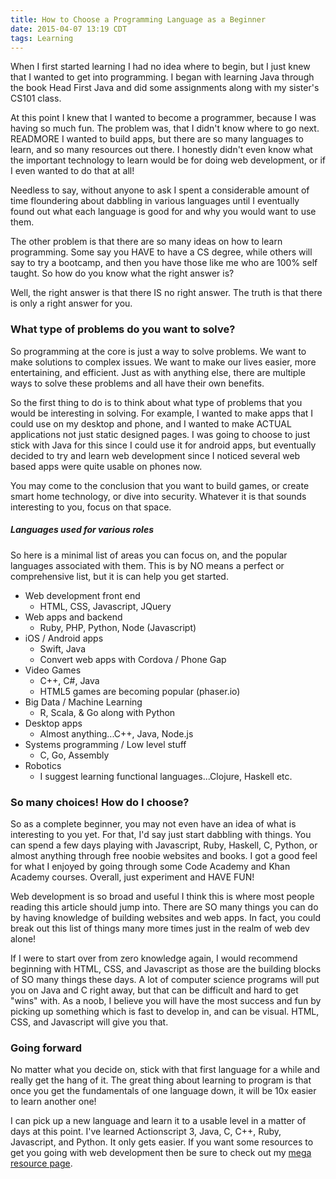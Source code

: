 ```yaml
---
title: How to Choose a Programming Language as a Beginner
date: 2015-04-07 13:19 CDT
tags: Learning
---
```


When I first started learning I had no idea where to begin, but I just knew that I wanted to get into programming. I began with learning Java through the book Head First Java and did some assignments along with my sister's CS101 class.

At this point I knew that I wanted to become a programmer, because I was having so much fun. The problem was, that I didn't know where to go next. READMORE I wanted to build apps, but there are so many languages to learn, and so many resources out there. I honestly didn't even know what the important technology to learn would be for doing web development, or if I even wanted to do that at all!

Needless to say, without anyone to ask I spent a considerable amount of time floundering about dabbling in various languages until I eventually found out what each language is good for and why you would want to use them.

The other problem is that there are so many ideas on how to learn programming. Some say you HAVE to have a CS degree, while others will say to try a bootcamp, and then you have those like me who are 100% self taught. So how do you know what the right answer is?

Well, the right answer is that there IS no right answer. The truth is that there is only a right answer for you. 

### What type of problems do you want to solve?
So programming at the core is just a way to solve problems. We want to make solutions to complex issues. We want to make our lives easier, more entertaining, and efficient. Just as with anything else, there are multiple ways to solve these problems and all have their own benefits.

So the first thing to do is to think about what type of problems that you would be interesting in solving. For example, I wanted to make apps that I could use on my desktop and phone, and I wanted to make ACTUAL applications not just static designed pages. I was going to choose to just stick with Java for this since I could use it for android apps, but eventually decided to try and learn web development since I noticed several web based apps were quite usable on phones now.

You may come to the conclusion that you want to build games, or create smart home technology, or dive into security. Whatever it is that sounds interesting to you, focus on that space.

##### Languages used for various roles
So here is a minimal list of areas you can focus on, and the popular languages associated with them. This is by NO means a perfect or comprehensive list, but it is can help you get started.

  * Web development front end
    - HTML, CSS, Javascript, JQuery
  * Web apps and backend
    - Ruby, PHP, Python, Node (Javascript)
  * iOS / Android apps
    - Swift, Java
    - Convert web apps with Cordova / Phone Gap
  * Video Games
    - C++, C#, Java
    - HTML5 games are becoming popular (phaser.io)
  * Big Data / Machine Learning
    - R, Scala, & Go along with Python
  * Desktop apps
    - Almost anything...C++, Java, Node.js
  * Systems programming / Low level stuff
    - C, Go, Assembly
  * Robotics
    - I suggest learning functional languages...Clojure, Haskell etc.

### So many choices! How do I choose?
So as a complete beginner, you may not even have an idea of what is interesting to you yet. For that, I'd say just start dabbling with things. You can spend a few days playing with Javascript, Ruby, Haskell, C, Python, or almost anything through free noobie websites and books. I got a good feel for what I enjoyed by going through some Code Academy and Khan Academy courses. Overall, just experiment and HAVE FUN!

Web development is so broad and useful I think this is where most people reading this article should jump into. There are SO many things you can do by having knowledge of building websites and web apps. In fact, you could break out this list of things many more times just in the realm of web dev alone!

If I were to start over from zero knowledge again, I would recommend beginning with HTML, CSS, and Javascript as those are the building blocks of SO many things these days. A lot of computer science programs will put you on Java and C right away, but that can be difficult and hard to get "wins" with. As a noob, I believe you will have the most success and fun by picking up something which is fast to develop in, and can be visual. HTML, CSS, and Javascript will give you that.

### Going forward
No matter what you decide on, stick with that first language for a while and really get the hang of it. The great thing about learning to program is that once you get the fundamentals of one language down, it will be 10x easier to learn another one!

I can pick up a new language and learn it to a usable level in a matter of days at this point. I've learned Actionscript 3, Java, C, C++, Ruby, Javascript, and Python. It only gets easier. If you want some resources to get you going with web development then be sure to check out my [mega resource page](../../2015/03/the-mega-web-developer-learning-resources-page.html).


